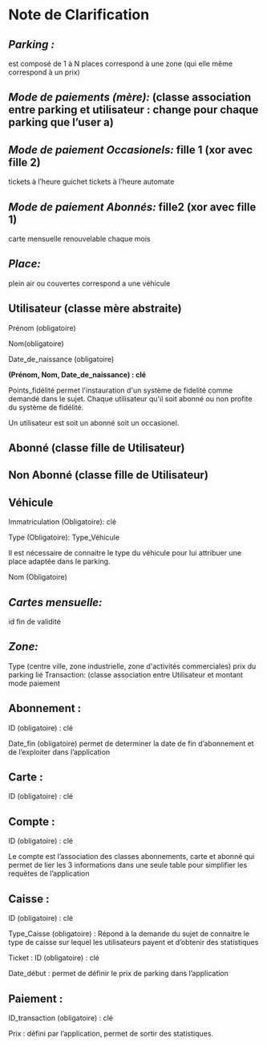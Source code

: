 # Note de Clarification

## _Parking :_ 
est composé de 1 à N places
correspond à une zone (qui elle même correspond à un prix)

## _Mode de paiements (mère):_ (classe association entre parking et utilisateur : change pour chaque parking que l’user a)

## _Mode de paiement Occasionels:_ fille 1 (xor avec fille 2)
tickets à l’heure guichet
tickets à l’heure automate

## _Mode de paiement Abonnés:_ fille2 (xor avec fille 1)
carte mensuelle renouvelable chaque mois 

## _Place:_
plein air ou couvertes
correspond a une véhicule

## Utilisateur (classe mère abstraite)
  
Prénom (obligatoire)   
  
Nom(obligatoire)  
   
Date_de_naissance (obligatoire) 
    
**(Prénom, Nom, Date_de_naissance) : clé** 
     
Points_fidélité permet l'instauration d'un système de fidelité comme demandé dans le sujet. Chaque utilisateur qu'il soit abonné ou non profite du système de fidélité.  
  
Un utilisateur est soit un abonné soit un occasionel.

## Abonné (classe fille de Utilisateur)

## Non Abonné (classe fille de Utilisateur)

## Véhicule 
  
Immatriculation (Obligatoire): clé  
  
Type (Obligatoire): Type_Véhicule  
 
Il est nécessaire de connaitre le type du véhicule pour lui attribuer une place adaptée dans le parking.
  
Nom (Obligatoire)

## _Cartes mensuelle:_
id
fin de validité
	
## _Zone:_
Type (centre ville,  zone industrielle, zone d'activités commerciales)
prix du parking lié
Transaction: (classe association entre Utilisateur et
montant
mode paiement

## Abonnement : 

ID (obligatoire) : clé 


Date_fin (obligatoire) permet de determiner la date de fin d’abonnement et de l’exploiter dans l’application

## Carte :

ID (obligatoire) : clé

## Compte :

ID (obligatoire) : clé

Le compte est l’association des classes abonnements, carte et abonné qui permet de lier les 3 informations dans une seule table pour simplifier les requêtes de l’application

## Caisse :

ID (obligatoire) : clé

Type_Caisse (obligatoire) : Répond à la demande du sujet de connaitre le type de caisse sur lequel les utilisateurs payent et d’obtenir des statistiques

Ticket : ID (obligatoire) : clé

Date_début : permet de définir le prix de parking dans l’application

## Paiement :
ID_transaction (obligatoire) : clé

Prix : défini par l’application, permet de sortir des statistiques.
